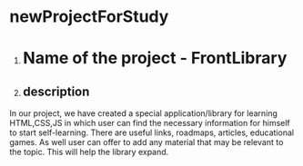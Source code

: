 # newProjectForStudy
1. # Name of the project - FrontLibrary
2. ## description
In our project, we have created a special application/library for learning HTML,CSS,JS in which user can find the necessary information for himself to start self-learning. There are useful links, roadmaps, articles, educational games. As well user can offer to add any material that may be relevant to the topic. This will help the library expand.
    
